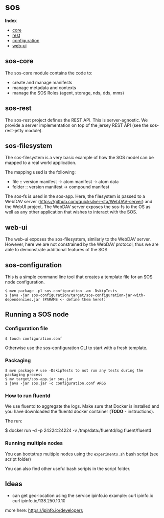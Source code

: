 # sos

**Index**

- [core](#sos-core)
- [rest](#sos-rest)
- [configuration](#sos-configuration)
- [web-ui](#web-ui)

## sos-core

The sos-core module contains the code to:
- create and manage manifests
- manage metadata and contexts
- manage the SOS Roles (agent, storage, nds, dds, mms)


## sos-rest

The sos-rest project defines the REST API. This is server-agnostic.
We provide a server implementation on top of the jersey REST API (see the sos-rest-jetty module).


## sos-filesystem

The sos-filesystem is a very basic example of how the SOS model can be mapped to a real world application.

The mapping used is the following:

- file :: version manifest -> atom manifest -> atom data
- folder :: version manifest -> compound manifest


The sos-fs is used in the sos-app. Here, the filesystem is passed to a WebDAV server (https://github.com/quicksilver-sta/WebDAV-server) and the WebUI project.
The WebDAV server exposes the sos-fs to the OS as well as any other application that wishes to interact with the SOS.


## web-ui

The web-ui exposes the sos-filesystem, similarly to the WebDAV server. However, here we are not constrained by the WebDAV protocol, thus
we are able to demonstrate additional features of the SOS.


## sos-configuration

This is a simple command line tool that creates a template file for an SOS node configuration.

```
$ mvn package -pl sos-configuration -am -DskipTests
$ java -jar sos-configuration/target/sos-configuration-jar-with-dependencies.jar (PARAMS <- define them here!)
```


## Running a SOS node


### Configuration file

`$ touch configuration.conf`

Otherwise use the sos-configuration CLI to start with a fresh template.

### Packaging

```
$ mvn package # use -DskipTests to not run any tests during the packaging process
$ mv target/sos-app.jar sos.jar
$ java -jar sos.jar -c configuration.conf ARGS
```

### How to run fluentd

We use fluentd to aggregate the logs. Make sure that Docker is installed and you have downloaded the fluentd docker container (**TODO** - instructions).

The run:

$ docker run -d -p 24224:24224 -v /tmp/data:/fluentd/log fluent/fluentd


### Running multiple nodes

You can bootstrap multiple nodes using the `experiments.sh` bash script (see script folder)

You can also find other useful bash scripts in the script folder.

## Ideas

- can get geo-location using the service ipinfo.io
example:
curl ipinfo.io
curl ipinfo.io/138.250.10.10

more here: https://ipinfo.io/developers
